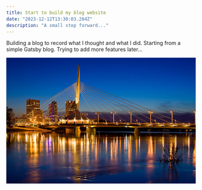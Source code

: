 ```yaml
---
title: Start to build my blog website
date: "2023-12-12T13:30:03.284Z"
description: "A small step forward..."
---
```


Building a blog to record what I thought and what I did.
Starting from a simple Gatsby blog. Trying to add more features later...

![](./city.jpg)